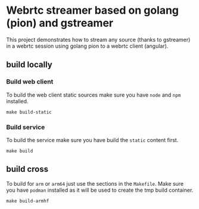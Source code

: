 # Webrtc streamer based on golang (pion) and gstreamer

This project demonstrates how to stream any source (thanks to gstreamer) in a webrtc session using golang pion to a webrtc client (angular).

## build locally

### Build web client
To build the web client static sources make sure you have `node` and `npm` installed.
```
make build-static
```

### Build service
To build the service make sure you have build the `static` content first.
```
make build
```

## build cross
To build for `arm` or `arm64` just use the sections in the `Makefile`. Make sure you have `podman` installed as it will be used to create the tmp build container.
```
make build-armhf
```
